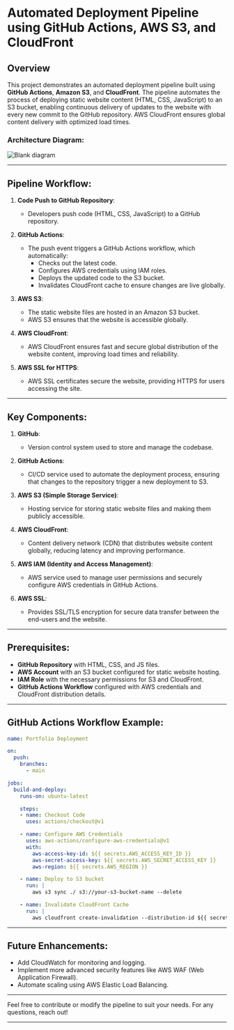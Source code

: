 # Automated Deployment Pipeline using GitHub Actions, AWS S3, and CloudFront

## Overview
This project demonstrates an automated deployment pipeline built using **GitHub Actions**, **Amazon S3**, and **CloudFront**. The pipeline automates the process of deploying static website content (HTML, CSS, JavaScript) to an S3 bucket, enabling continuous delivery of updates to the website with every new commit to the GitHub repository. AWS CloudFront ensures global content delivery with optimized load times.

### Architecture Diagram:

![Blank diagram](https://github.com/user-attachments/assets/aa2d5e31-2ef8-47b6-b8af-633d70e239f4)


---

## Pipeline Workflow:
1. **Code Push to GitHub Repository**:
   - Developers push code (HTML, CSS, JavaScript) to a GitHub repository.
   
2. **GitHub Actions**:
   - The push event triggers a GitHub Actions workflow, which automatically:
     - Checks out the latest code.
     - Configures AWS credentials using IAM roles.
     - Deploys the updated code to the S3 bucket.
     - Invalidates CloudFront cache to ensure changes are live globally.

3. **AWS S3**:
   - The static website files are hosted in an Amazon S3 bucket.
   - AWS S3 ensures that the website is accessible globally.

4. **AWS CloudFront**:
   - AWS CloudFront ensures fast and secure global distribution of the website content, improving load times and reliability.

5. **AWS SSL for HTTPS**:
   - AWS SSL certificates secure the website, providing HTTPS for users accessing the site.

---

## Key Components:
1. **GitHub**: 
   - Version control system used to store and manage the codebase.
   
2. **GitHub Actions**:
   - CI/CD service used to automate the deployment process, ensuring that changes to the repository trigger a new deployment to S3.
   
3. **AWS S3 (Simple Storage Service)**:
   - Hosting service for storing static website files and making them publicly accessible.
   
4. **AWS CloudFront**:
   - Content delivery network (CDN) that distributes website content globally, reducing latency and improving performance.

5. **AWS IAM (Identity and Access Management)**:
   - AWS service used to manage user permissions and securely configure AWS credentials in GitHub Actions.

6. **AWS SSL**:
   - Provides SSL/TLS encryption for secure data transfer between the end-users and the website.

---

## Prerequisites:
- **GitHub Repository** with HTML, CSS, and JS files.
- **AWS Account** with an S3 bucket configured for static website hosting.
- **IAM Role** with the necessary permissions for S3 and CloudFront.
- **GitHub Actions Workflow** configured with AWS credentials and CloudFront distribution details.

---

## GitHub Actions Workflow Example:
```yaml
name: Portfolio Deployment

on:
  push:
    branches:
      - main

jobs:
  build-and-deploy:
    runs-on: ubuntu-latest

    steps:
    - name: Checkout Code
      uses: actions/checkout@v1

    - name: Configure AWS Credentials
      uses: aws-actions/configure-aws-credentials@v1
      with:
        aws-access-key-id: ${{ secrets.AWS_ACCESS_KEY_ID }}
        aws-secret-access-key: ${{ secrets.AWS_SECRET_ACCESS_KEY }}
        aws-region: ${{ secrets.AWS_REGION }}

    - name: Deploy to S3 bucket
      run: |
        aws s3 sync ./ s3://your-s3-bucket-name --delete

    - name: Invalidate CloudFront Cache
      run: |
        aws cloudfront create-invalidation --distribution-id ${{ secrets.CLOUDFRONT_DISTRIBUTION_ID}} --paths "/*"
```

---

## Future Enhancements:
- Add CloudWatch for monitoring and logging.
- Implement more advanced security features like AWS WAF (Web Application Firewall).
- Automate scaling using AWS Elastic Load Balancing.

---

Feel free to contribute or modify the pipeline to suit your needs. For any questions, reach out!

---
